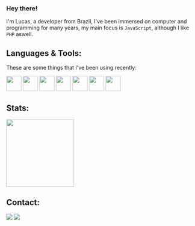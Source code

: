 ### Hey there!

I'm Lucas, a developer from Brazil, I've been immersed on computer and programming for many years, my main focus is `JavaScript`, although I like `PHP` aswell.

## **Languages & Tools:**

These are some things that I've been using recently:

<div style="display: inline_block">
<img src="https://cdn.jsdelivr.net/gh/devicons/devicon/icons/javascript/javascript-original.svg" width="40" height="40"/> 
<img src="https://cdn.jsdelivr.net/gh/devicons/devicon/icons/php/php-original.svg" width="40" height="40"/>
<img src="https://cdn.jsdelivr.net/gh/devicons/devicon/icons/nodejs/nodejs-original.svg" width="40" height="40"/>
<img src="https://cdn.jsdelivr.net/gh/devicons/devicon/icons/react/react-original.svg" width="40" height="40"/>
<img src="https://cdn.jsdelivr.net/gh/devicons/devicon/icons/git/git-original.svg" width="40" height="40"/>
<img src="https://cdn.jsdelivr.net/gh/devicons/devicon/icons/mysql/mysql-original.svg" width="40" height="40"/>
<img src="https://cdn.jsdelivr.net/gh/devicons/devicon/icons/heroku/heroku-plain.svg" width="40" height="40"/>
</div>
               
## **Stats:**

<div>
<!-- <img height="180em" src="https://github-readme-stats.vercel.app/api/top-langs/?username=wedz0ff&layout=compact&langs_count=6&theme=dracula&exclude_repo=ollyxpic,Jekhr-Translator&count_private=false"/> -->
<img height="180em" src="https://github-readme-stats-git-masterrstaa-rickstaa.vercel.app/api?username=wedz0ff&show_icons=true&theme=dracula&include_all_commits=true&count_private=true&hide=contribs"/>
</div>

## **Contact:**

<p align="left">
  <a target="_blank" href="https://www.linkedin.com/in/lucashames/" alt="Linkedin">
  <img src="https://img.shields.io/badge/-LinkedIn-%230077B5?style=for-the-badge&logo=linkedin&logoColor=white" target="_blank"></a>

   <a target="_blank" href="mailto:lrphames@gmail.com" alt="Gmail">
  <img src="https://img.shields.io/badge/Email-D14836?style=for-the-badge&logo=gmail&logoColor=white"</a>
</p>
<br>
